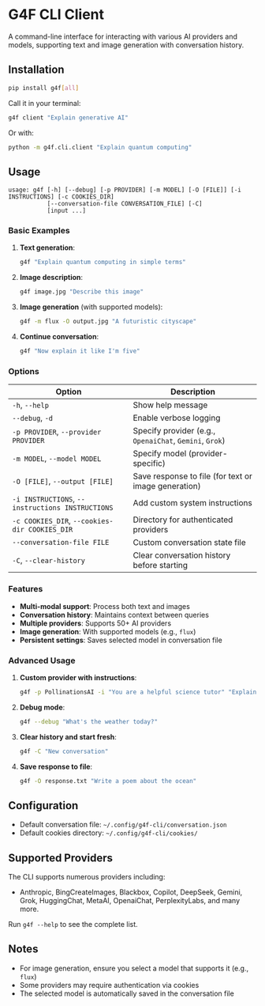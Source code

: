 # G4F CLI Client

A command-line interface for interacting with various AI providers and models, supporting text and image generation with conversation history.

## Installation

```bash
pip install g4f[all]
```

Call it in your terminal:

```bash
g4f client "Explain generative AI"
```

Or with:

```bash
python -m g4f.cli.client "Explain quantum computing"
```

## Usage

```text
usage: g4f [-h] [--debug] [-p PROVIDER] [-m MODEL] [-O [FILE]] [-i INSTRUCTIONS] [-c COOKIES_DIR]
           [--conversation-file CONVERSATION_FILE] [-C]
           [input ...]
```

### Basic Examples

1. **Text generation**:
   ```bash
   g4f "Explain quantum computing in simple terms"
   ```

2. **Image description**:
   ```bash
   g4f image.jpg "Describe this image"
   ```

3. **Image generation** (with supported models):
   ```bash
   g4f -m flux -O output.jpg "A futuristic cityscape"
   ```

4. **Continue conversation**:
   ```bash
   g4f "Now explain it like I'm five"
   ```

### Options

| Option | Description |
|--------|-------------|
| `-h`, `--help` | Show help message |
| `--debug`, `-d` | Enable verbose logging |
| `-p PROVIDER`, `--provider PROVIDER` | Specify provider (e.g., `OpenaiChat`, `Gemini`, `Grok`) |
| `-m MODEL`, `--model MODEL` | Specify model (provider-specific) |
| `-O [FILE]`, `--output [FILE]` | Save response to file (for text or image generation) |
| `-i INSTRUCTIONS`, `--instructions INSTRUCTIONS` | Add custom system instructions |
| `-c COOKIES_DIR`, `--cookies-dir COOKIES_DIR` | Directory for authenticated providers |
| `--conversation-file FILE` | Custom conversation state file |
| `-C`, `--clear-history` | Clear conversation history before starting |

### Features

- **Multi-modal support**: Process both text and images
- **Conversation history**: Maintains context between queries
- **Multiple providers**: Supports 50+ AI providers
- **Image generation**: With supported models (e.g., `flux`)
- **Persistent settings**: Saves selected model in conversation file

### Advanced Usage

1. **Custom provider with instructions**:
   ```bash
   g4f -p PollinationsAI -i "You are a helpful science tutor" "Explain photosynthesis"
   ```

2. **Debug mode**:
   ```bash
   g4f --debug "What's the weather today?"
   ```

3. **Clear history and start fresh**:
   ```bash
   g4f -C "New conversation"
   ```

4. **Save response to file**:
   ```bash
   g4f -O response.txt "Write a poem about the ocean"
   ```

## Configuration

- Default conversation file: `~/.config/g4f-cli/conversation.json`
- Default cookies directory: `~/.config/g4f-cli/cookies/`

## Supported Providers

The CLI supports numerous providers including:
- Anthropic, BingCreateImages, Blackbox, Copilot, DeepSeek, Gemini, Grok, HuggingChat, MetaAI, OpenaiChat, PerplexityLabs, and many more.

Run `g4f --help` to see the complete list.

## Notes

- For image generation, ensure you select a model that supports it (e.g., `flux`)
- Some providers may require authentication via cookies
- The selected model is automatically saved in the conversation file